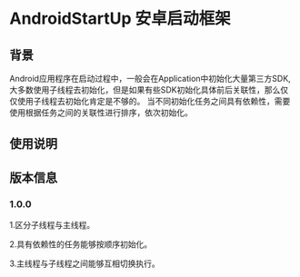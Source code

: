 # AndroidStartUp 安卓启动框架
## 背景
Android应用程序在启动过程中，一般会在Application中初始化大量第三方SDK,大多数使用子线程去初始化，但是如果有些SDK初始化具体前后关联性，那么仅仅使用子线程去初始化肯定是不够的。
当不同初始化任务之间具有依赖性，需要使用根据任务之间的关联性进行排序，依次初始化。
## 使用说明

## 版本信息
### 1.0.0 

1.区分子线程与主线程。

2.具有依赖性的任务能够按顺序初始化。

3.主线程与子线程之间能够互相切换执行。
